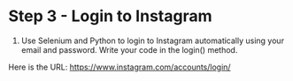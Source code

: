 # Step 3 - Login to Instagram

1. Use Selenium and Python to login to Instagram automatically using your email
   and password. Write your code in the login() method.

Here is the URL: https://www.instagram.com/accounts/login/

